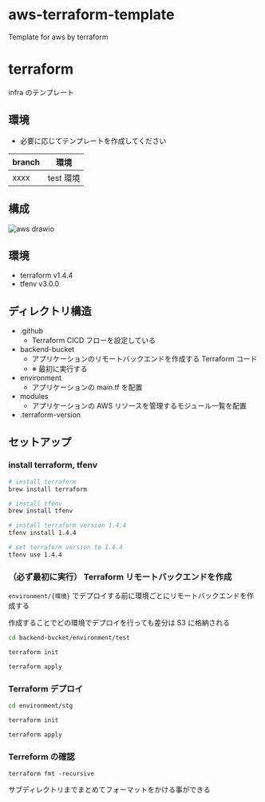 # aws-terraform-template

Template for aws by terraform

# terraform

infra のテンプレート

## 環境

- 必要に応じてテンプレートを作成してください

| branch | 環境      |
| ------ | --------- |
| xxxx   | test 環境 |

## 構成

![aws drawio]()

## 環境

- terraform v1.4.4
- tfenv v3.0.0

## ディレクトリ構造

- .github
  - Terraform CICD フローを設定している
- backend-bucket
  - アプリケーションのリモートバックエンドを作成する Terraform コード
  - ※ 最初に実行する
- environment
  - アプリケーションの main.tf を配置
- modules
  - アプリケーションの AWS リソースを管理するモジュール一覧を配置
- .terraform-version

## セットアップ

### install terraform, tfenv

```bash
# install terraform
brew install terraform

# install tfenv
brew install tfenv

# install terraform version 1.4.4
tfenv install 1.4.4

# set terraform version to 1.4.4
tfenv use 1.4.4
```

### （必ず最初に実行） Terraform リモートバックエンドを作成

`environment/{環境}` でデプロイする前に環境ごとにリモートバックエンドを作成する

作成することでどの環境でデプロイを行っても差分は S3 に格納される

```bash
cd backend-bucket/environment/test

terraform init

terraform apply
```

### Terraform デプロイ

```bash
cd environment/stg

terraform init

terraform apply
```

### Terreform の確認

```
terraform fmt -recursive
```

サブディレクトリまでまとめてフォーマットをかける事ができる

